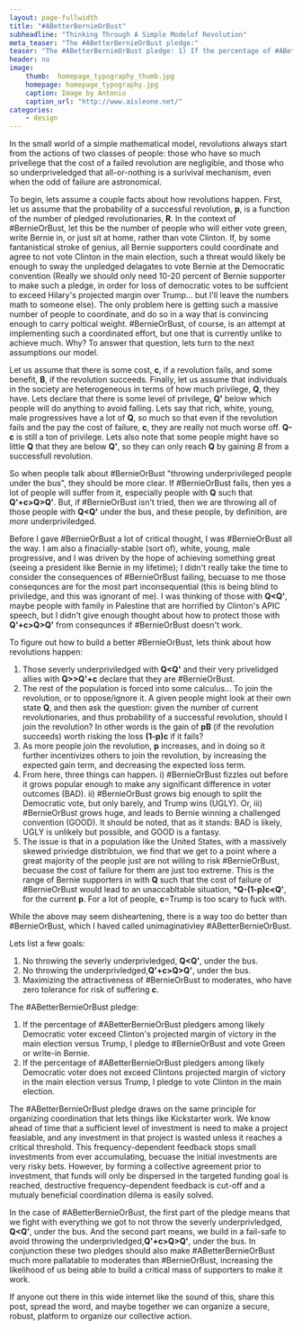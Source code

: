 ```yaml
---
layout: page-fullwidth
title: "#ABetterBernieOrBust"
subheadline: "Thinking Through A Simple Modelof Revolution"
meta_teaser: "The #ABetterBernieOrBust pledge:"
teaser: "The #ABetterBernieOrBust pledge: 1) If the percentage of #ABetterBernieOrBust pledgers among likely Democratic voter exceed Clinton's projected margin of victory in the main election versus Trump, I pledge to #BernieOrBust and vote Green or write-in Bernie. 2) If the percentage of #ABetterBernieOrBust pledgers among likely Democratic voter does not exceed Clintons projected margin of victory in the main election versus Trump, I pledge to vote Clinton in the main election..."
header: no
image:
    thumb:  homepage_typography_thumb.jpg
    homepage: homepage_typography.jpg
    caption: Image by Antonio
    caption_url: "http://www.aisleone.net/"
categories:
    - design
---
```

<!--more-->

In the small world of a simple mathematical model, revolutions always start from the actions of two classes of people: those who have so much privellege that the cost of a failed revolution are negligible, and those who so underpriveledged that all-or-nothing is a surivival mechanism, even when the odd of failure are astronomical. 

To begin, lets assume a couple facts about how revolutions happen. First, let us assume that the probability of a successful revolution, **p**, is a function of the number of pledged revolutionaries, **R**. In the context of #BernieOrBust, let this be the number of people who will either vote green, write Bernie in, or just sit at home, rather than vote Clinton. If, by some fantanistical stroke of genius, all Bernie supporters could coordinate and agree to not vote Clinton in the main election, such a threat would likely be enough to sway the unpledged delagates to vote Bernie at the Democratic convention (Really we should only need 10-20 percent of Bernie supporter to make such a pledge, in order for loss of democratic votes to be suffcient to exceed Hilary's projected margin over Trump... but I'll leave the numbers math to someone else). The only problem here is getting such a massive number of people to coordinate, and do so in a way that is convincing enough to carry poltical weight. #BernieOrBust, of course, is an attempt at implementing such a coordinated effort, but one that is currently unlike to achieve much. Why? To answer that question, lets turn to the next assumptions our model.

Let us assume that there is some cost, **c**, if a revolution fails, and some benefit, **B**, if the revolution succeeds. Finally, let us assume that individuals in the society are heterogeneous in terms of how much privilege, **Q**, they have. Lets declare that there is some level of privilege, **Q'** below which people will do anything to avoid falling. Lets say that rich, white, young, male progressives have a lot of **Q**, so much so that even if the revolution fails and the pay the cost of failure, **c**, they are really not much worse off. **Q-c** is still a ton of privilege. Lets also note that some people might have so little **Q** that they are below **Q'**, so they can only reach **Q** by gaining *B* from a successfull revolution.

So when people talk about #BernieOrBust "throwing underprivileged people under the bus", they should be more clear. If #BernieOrBust fails, then yes a lot of people will suffer from it, especially people with **Q** such that **Q'+c>Q>Q'**. But, if #BernieOrBust isn't tried, then we are throwing all of those people with **Q<Q'** under the bus, and these people, by definition, are *more* underpriviledged. 

Before I gave #BernieOrBust a lot of critical thought, I was #BernieOrBust all the way. I am also a finacially-stable (sort of), white, young, male progressive, and I was driven by the hope of achieving something great (seeing a president like Bernie in my lifetime); I didn't really take the time to consider the consequences of #BernieOrBust failing, becuase to me those consequnces are for the most part inconsequential (this is being blind to priviledge, and this was ignorant of me). I was thinking of those with **Q<Q'**, maybe people with family in Palestine that are horrified by Clinton's APIC speech, but I didn't give enough thought about how to protect those with **Q'+c>Q>Q'** from consequnces if #BernieOrBust doesn't work.

To figure out how to build a better #BernieOrBust, lets think about how revolutions happen:

1) Those severly underpriviledged with **Q<Q'** and their very privelidged allies with **Q>>Q'+c** declare that they are #BernieOrBust.
2) The rest of the population is forced into some calculus... To join the revolution, or to oppose/ignore it. A given people might look at their own state **Q**, and then ask the question: given the number of current revolutionaries, and thus probability of a successful revolution, should I join the revolution? In other words is the gain of **pB** (if the revolution succeeds) worth risking the loss **(1-p)c** if it fails?
3) As more people join the revolution, **p** increases, and in doing so it further incentivizes others to join the revolution, by increasing the expected gain term, and decreasing the expected loss term. 
4) From here, three things can happen. i) #BernieOrBust fizzles out before it grows popular enough to make any significant difference in voter outcomes (BAD). ii) #BernieOrBust grows big enough to split the Democratic vote, but only barely, and Trump wins (UGLY). Or, iii) #BernieOrBust grows huge, and leads to Bernie winning a challenged convention (GOOD). It should be noted, that as it stands: BAD is likely, UGLY is unlikely but possible, and GOOD is a fantasy.
5) The issue is that in a population like the United States, with a massively skewed priviedge distribtuion, we find that we get to a point where a great majority of the people just are not willing to risk #BernieOrBust, becuase the cost of failure for them are just too extreme. This is the range of Bernie supporters in with **Q** such that the cost of failure of #BernieOrBust would lead to an unaccabltable situation, ***Q-(1-p)c<Q'**, for the current **p**. For a lot of people, **c**=Trump is too scary to fuck with.

While the above may seem disheartening, there is a way too do better than #BernieOrBust, which I haved called unimaginativley #ABetterBernieOrBust.

Lets list a few goals:
1) No throwing the severly underprivledged, **Q<Q'**, under the bus.
2) No throwing the underprivledged,**Q'+c>Q>Q'**, under the bus.
3) Maximizing the attractiveness of #BernieOrBust to moderates, who have zero tolerance for risk of suffering **c**.

The #ABetterBernieOrBust pledge:
1) If the percentage of #ABetterBernieOrBust pledgers among likely Democratic voter exceed Clinton's projected margin of victory in the main election versus Trump, I pledge to #BernieOrBust and vote Green or write-in Bernie.
2) If the percentage of #ABetterBernieOrBust pledgers among likely Democratic voter does not exceed Clintons projected margin of victory in the main election versus Trump, I pledge to vote Clinton in the main election.

The #ABetterBernieOrBust pledge draws on the same principle for organizing coordination that lets things like Kickstarter work. We know ahead of time that a sufficient level of investment is need to make a project feasiable, and any investment in that project is wasted unless it reaches a critical threshold. This frequency-dependent feedback stops small investments from ever accumulating, becuase the initial investments are very risky bets. However, by forming a collective agreement prior to investment, that funds will only be dispersed in the targeted funding goal is reached, destructive frequency-dependent feedback is cut-off and a mutualy beneficial coordination dilema is easily solved.

In the case of #ABetterBernieOrBust, the first part of the pledge means that we fight with everything we got to not throw the severly underprivledged, **Q<Q'**, under the bus. And the second part means, we build in a fail-safe to avoid throwing the underprivledged,**Q'+c>Q>Q'**, under the bus. In conjunction these two pledges should also make #ABetterBernieOrBust much more pallatable to moderates than #BernieOrBust, increasing the likelihood of us being able to build a critical mass of supporters to make it work.

If anyone out there in this wide internet like the sound of this, share this post, spread the word, and maybe together we can organize a secure, robust, platform to organize our collective action.


